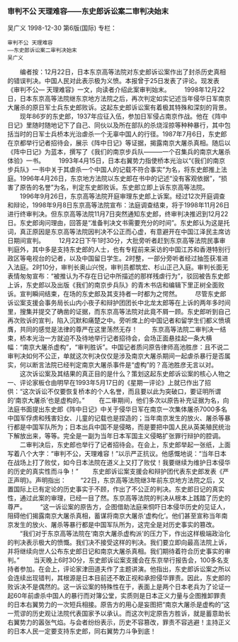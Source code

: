 ### 审判不公 天理难容——东史郎诉讼案二审判决始末
吴广义
1998-12-30
第6版(国际)
专栏：

    审判不公 天理难容
    ——东史郎诉讼案二审判决始末
    吴广义
　　编者按：12月22日，日本东京高等法院对东史郎诉讼案作出了封杀历史真相的错误判决。中国人民对此表示极为义愤。本报曾于25日发表了评论。现发表《审判不公— 天理难容》一文，向读者介绍此案审判始末。
　　1998年12月22日，日本东京高等法院继东京地方法院之后，再次判定如实记述当年侵华日军南京大屠杀的原日军士兵东史郎败诉。这起东史郎诉讼案有着极其特殊和深刻的背景。
　　现年86岁的东史郎，1937年应征入伍，参加日军侵占南京作战。他在《阵中日记》里随时随地记下了自己、同伙以及所在部队的杀烧淫掠等种种暴行，其中包括当时的日军士兵桥本光治虐杀一个无辜中国人的行径。1987年7月6日，东史郎在京都举行记者招待会，展示《阵中日记》等证据，揭露南京大屠杀真相。随后以《阵中日记》为蓝本，撰写了《我们的南京步兵队———一个召集兵的南京大屠杀体验》一书。
　　1993年4月15日，日本右翼势力指使桥本光治以“《我们的南京步兵队》一书中关于其虐杀一个中国人的记载不符合事实”为名，将东史郎推上法庭。1996年4月26日，东京地方法院以东史郎在书中的记述“没有客观依据”，“损害了原告的名誉”为名，判定东史郎败诉。东史郎立即上诉东京高等法院。
　　1996年9月26日，东京高等法院开庭审理东史郎上诉案。经过12次开庭调查和辩论，1998年9月8日东京高等法院宣布：法庭调查结束，将于1998年11月26日进行终审判决。但东京高等法院11月7日突然通知东史郎，终审判决推迟到12月22日。东史郎询问理由，回答是“准备判决文书需要充分的时间”。东史郎认为这是托词，真正原因是东京高等法院因判决不公正而心虚，有意避开在中国江泽民主席访日期间宣判。
　　12月22日下午1时30分，大批旁听者赶到东京高等法院民事审判庭外，其中多是支持东史郎的人士，也有专程前来采访的中国江苏和香港特别行政区等电视台的记者，以及中国留日学生。2时整，一部分旁听者经过抽签获准进入法庭。2时10分，审判长奥山兴悦，审判员都筑宏、杉山正己入庭。审判长面无表情匆匆宣布：“被推认为不存在日记中所描述的那样残虐行为”，驳回被告东史郎上诉，东史郎以及出版《我们的南京步兵队》的青木书店和编辑下里正树全面败诉。宣判瞬间结束，在场的东史郎及其支持者一时都为之愕然。
　　尽管东史郎诉讼案支援会事务局长山内小夜子和辩护团团长中北龙太郎等在上诉的两年多时间里，搜集并提交了确凿的证据，而东京高等法院对此竟不屑一顾。东史郎听到自己再次败诉的宣判，陷入沉默和痛楚之中。旁听席上的中国记者和留学生们都义愤填膺，共同的感觉是法律的尊严在这里荡然无存！
　　东京高等法院二审判决一结束，桥本光治一方就迫不及待地举行记者招待会，会场正面悬挂起一条大横幅：“南京大屠杀虚构”，“审判胜诉”。中国记者质问原告律师高池胜彦：且不说二审判决如何不公正，单就这次判决仅仅是涉及南京大屠杀期间一起虐杀暴行是否属实，何以断言法院已经判定南京大屠杀事件是“虚构”的？高池胜彦无言以对。
　　这次诉讼案及其结果的真正目的是什么？策划这起东史郎诉讼案的核心人物之一、评论家板仓由明早在1993年5月17日的《星期一评论》上就已作出了招供：“这次诉讼不仅要恢复桥本的个人名誉，而且要以此为突破口，要证明所谓的‘南京大屠杀’也是虚构的。”
　　在二审期间，他们多次以原告补充证据为名，向法庭书面提出东史郎《阵中日记》中关于侵华日军在南京一次集体屠杀7000多名中国军俘虏和残害妇女、儿童的记载也是捏造的；当年南京发生的放火、屠杀等暴行都是中国军队所为；日本出兵中国不是侵略，而是要把中国人民从英美殖民统治下解放出来，等等。完全是一副为当年日本军国主义侵略扩张罪行辩护的腔调。
　　二审判决后，东史郎也举行了记者招待会。在会上，东史郎举起一张纸，上面写着八个大字：“审判不公，天理难容！”以示严正抗议。他感慨地说：“当年日本在战场上打了败仗，如今日本法院在道义上又打了败仗！我要继续为维护日本侵华的历史的真实性而斗争！”
　　东史郎诉讼案支援会和辩护团代表东史郎发表《严正声明》。声明指出：
　　“22日，东京高等法院继3年前东京地方法院之后，又置国际上已有定论的历史事实于不顾，作出了不公正的判决。东史郎日记的真实性，通过此案的审理，已经一目了然。东京高等法院的判决从根本上践踏了历史的尊严。
　　“这一诉讼案的原告方，企图借助法庭来恫吓日本侵华历史的见证人，阻碍他们揭露南京大屠杀真相，蓄谋将南京大屠杀‘虚构化’。他们甚至宣称当年南京发生的放火、屠杀等暴行都是中国军队所为，这完全是对历史事实的篡改。
　　“我们对于东京高等法院在‘南京大屠杀虚构派’的压力下，作出这样极端政治化的判决表示极大的愤慨。我们决不接受这样的判决。我们要立即向最高法院上诉，并将继续向世人公布东史郎日记和南京大屠杀真相。我们期待着符合历史事实的审判。”
　　当天晚上6时30分，东史郎诉讼案支援会在东京举行报告会，100多名支持者参加。在会上，评论家津田道夫作了主题讲演。他指出，东史郎诉讼案之所以会连续出现错判，其根源是日本目前还不敢正视和承担侵华罪责。因此，东史郎的败诉决不是偶然的。这一诉讼案的特殊性在于，表面上是两个日本老兵为了论证一起60年前虐杀中国人的暴行而对簿公堂，实质则是日本正义力量与企图推卸罪责的日本右翼势力的一次短兵相接。原告方的用心是妄图把“南京大屠杀是虚构的”这一荒谬的历史观让法院代表国家予以承认。而这次判定原告方胜诉，就是蓄意助长右翼势力的嚣张气焰。与会者纷纷表示，历史不容篡改，罪责不容逃避！主持正义的日本人民一定要支持东史郎，同右翼势力斗争到底！
